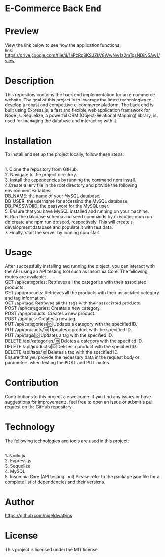 # E-Commerce Back End

# Preview
View the link below to see how the application functions:
<br> link: https://drive.google.com/file/d/1aPzRc3KSJZkV8WwNw1z2mTqsNDiN5Aw1/view 
# Description
This repository contains the back end implementation for an e-commerce website. The goal of this project is to leverage the latest technologies to develop a robust and competitive e-commerce platform. The back end is built using Express.js, a fast and flexible web application framework for Node.js. Sequelize, a powerful ORM (Object-Relational Mapping) library, is used for managing the database and interacting with it.
# Installation
To install and set up the project locally, follow these steps:

<br>1. Clone the repository from GitHub.
<br>2. Navigate to the project directory.
<br>3. Install the dependencies by running the command npm install.
<br>4.Create a .env file in the root directory and provide the following environment variables:
<br> DB_NAME: the name of your MySQL database.
<br> DB_USER: the username for accessing the MySQL database.
<br> DB_PASSWORD: the password for the MySQL user.
<br>5. Ensure that you have MySQL installed and running on your machine.
<br>6. Run the database schema and seed commands by executing npm run db:create and npm run db:seed, respectively. This will create a development database and populate it with test data.
<br>7. Finally, start the server by running npm start.

# Usage
After successfully installing and running the project, you can interact with the API using an API testing tool such as Insomnia Core. The following routes are available:
<br> GET /api/categories: Retrieves all the categories with their associated products.
<br> GET /api/products: Retrieves all the products with their associated category and tag information.
<br> GET /api/tags: Retrieves all the tags with their associated products.
<br> POST /api/categories: Creates a new category.
<br> POST /api/products: Creates a new product.
<br> POST /api/tags: Creates a new tag.
<br> PUT /api/categories/:id: Updates a category with the specified ID.
<br> PUT /api/products/:id: Updates a product with the specified ID.
<br> PUT /api/tags/:id: Updates a tag with the specified ID.
<br> DELETE /api/categories/:id: Deletes a category with the specified ID.
<br> DELETE /api/products/:id: Deletes a product with the specified ID.
<br> DELETE /api/tags/:id: Deletes a tag with the specified ID.
<br> Ensure that you provide the necessary data in the request body or parameters when testing the POST and PUT routes.

# Contribution
Contributions to this project are welcome. If you find any issues or have suggestions for improvements, feel free to open an issue or submit a pull request on the GitHub repository.

# Technology
The following technologies and tools are used in this project:

<br>1. Node.js
<br>2. Express.js
<br>3. Sequelize
<br>4. MySQL
<br>5. Insomnia Core (API testing tool)
Please refer to the package.json file for a complete list of dependencies and their versions.

# Author 
https://github.com/nigeldwatkins 

# License
This project is licensed under the MIT license.